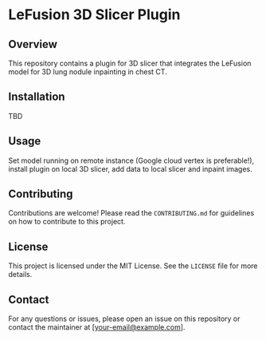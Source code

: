 # LeFusion 3D Slicer Plugin

## Overview
This repository contains a plugin for 3D slicer that integrates the LeFusion model for 3D lung nodule inpainting in chest CT.

## Installation
TBD

## Usage
Set model running on remote instance (Google cloud vertex is preferable!), install plugin on local 3D slicer, add data to local slicer and inpaint images.

## Contributing
Contributions are welcome! Please read the `CONTRIBUTING.md` for guidelines on how to contribute to this project.

## License
This project is licensed under the MIT License. See the `LICENSE` file for more details.

## Contact
For any questions or issues, please open an issue on this repository or contact the maintainer at [your-email@example.com].
